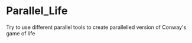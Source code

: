 # Parallel_Life
Try to use different parallel tools to create parallelled version of Conway's game of life
